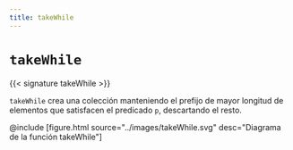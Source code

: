 ```yaml
---
title: takeWhile
---
```


# `takeWhile`

{{< signature takeWhile >}}

`takeWhile` crea una colección manteniendo el prefijo de mayor longitud de elementos que satisfacen el predicado `p`, descartando el resto.

@include [figure.html source="../images/takeWhile.svg" desc="Diagrama de la función takeWhile"]

